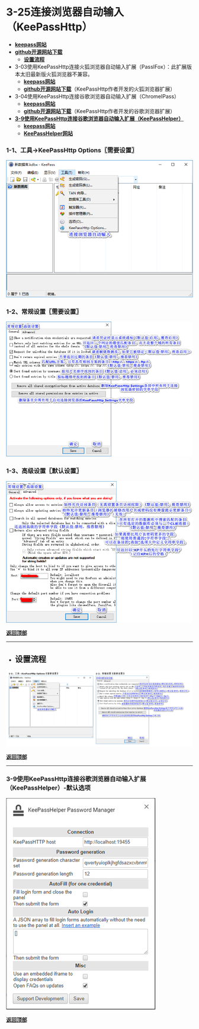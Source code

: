 # <a name="锚点0"></a>3-25连接浏览器自动输入（KeePassHttp）
- [**keepass网站**](https://keepass.info/plugins.html#keepasshttp)
- [**github开源网站下载**](https://github.com/pfn/keepasshttp/)
	- <a href="#锚点1">**设置流程**</a>
- 3-03使用KeePassHttp连接火狐浏览器自动输入扩展（PassIFox）：此扩展版本太旧最新版火狐浏览器不兼容。
	- [**keepass网站**](https://keepass.info/plugins.html#passifox)
	- [**github开源网站下载**](https://addons.mozilla.org/en-US/firefox/addon/passifox/)（KeePassHttp作者开发的火狐浏览器扩展）
- 3-04使用KeePassHttp连接谷歌浏览器自动输入扩展（ChromeIPass）
	- [**keepass网站**](https://keepass.info/plugins.html#chromeipass)
	- [**github开源网站下载**](https://github.com/pfn/passifox)（KeePassHttp作者开发的谷歌浏览器扩展）
- <a href="#锚点2">****3-9使用KeePassHttp连接谷歌浏览器自动输入扩展（KeePassHelper）****</a>
	- [**keepass网站**](https://keepass.info/plugins.html#kphelper)
	- [**KeePassHelper网站**](https://add0n.com/keepass-helper.html)
### 1-1、工具→KeePassHttp Options〖需要设置〗
<p><img src="/图片/3-25连接浏览器自动输入（KeePassHttp）/1-1、工具→KeePassHttp Options〖需要设置〗.png" alt="/图片/3-25连接浏览器自动输入（KeePassHttp）/1-1、工具→KeePassHttp Options〖需要设置〗.png"/></p>

### 1-2、常规设置〖需要设置〗
<p><img src="/图片/3-25连接浏览器自动输入（KeePassHttp）/1-2、常规设置〖需要设置〗.png" alt="/图片/3-25连接浏览器自动输入（KeePassHttp）/1-2、常规设置〖需要设置〗.png"/></p>

### 1-3、高级设置〖默认设置〗
<p><img src="/图片/3-25连接浏览器自动输入（KeePassHttp）/1-3、高级设置〖默认设置〗.png" alt="/图片/3-25连接浏览器自动输入（KeePassHttp）/1-3、高级设置〖默认设置〗.png"/></p>

<a name="锚点1"></a><a href="#锚点0">**返回顶部**</a>
______________________________________________________________________________
- ## 设置流程
<p><img src="/图片/3-25连接浏览器自动输入（KeePassHttp）/设置流程.png" alt="/图片/3-25连接浏览器自动输入（KeePassHttp）/设置流程.png"/></p>

<a name="锚点2"></a><a href="#锚点0">**返回顶部**</a>
______________________________________________________________________________
### 3-9使用KeePassHttp连接谷歌浏览器自动输入扩展（KeePassHelper）-默认选项
<p><img src="/图片/3-25连接浏览器自动输入（KeePassHttp）/3-9默认选项-使用KeePassHttp连接谷歌浏览器自动输入扩展（KeePassHelper）.PNG" alt="/图片/3-25连接浏览器自动输入（KeePassHttp）/3-9默认选项-使用KeePassHttp连接谷歌浏览器自动输入扩展（KeePassHelper）.PNG"/></p>

<a href="#锚点0">**返回顶部**</a>